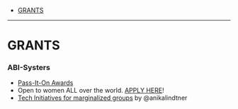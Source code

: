 
+ [GRANTS](#grants)
   
----

# GRANTS

### ABI-Systers
+ [Pass-It-On Awards](http://anitaborg.org/awards-grants/pass-it-on-awards-program/) 
+ Open to women ALL over the world. [APPLY HERE](http://systers.submittable.com/submit)!
+ [Tech Initiatives for marginalized groups](https://gist.github.com/anikalindtner/9524950) by @anikalindtner
